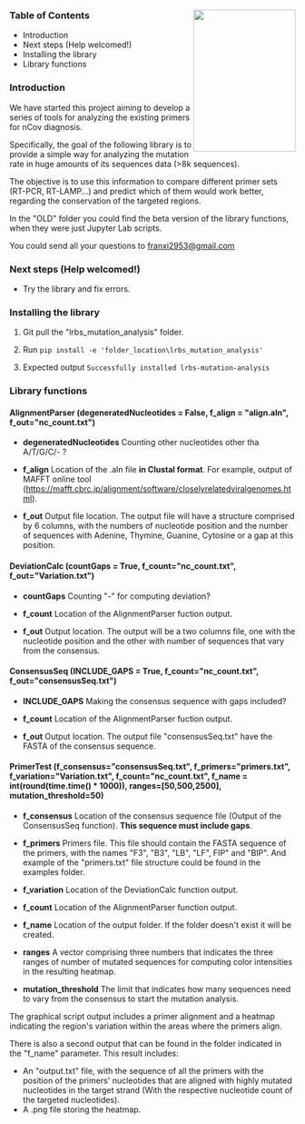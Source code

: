 ### 

<img src="https://jogl.io/assets/imgs/logo.png" width="180px" height="250px" align="right">



### Table of Contents

- Introduction
- Next steps (Help welcomed!)
- Installing the library
- Library functions





### Introduction

We have started this project aiming to develop a series of tools for analyzing the existing primers for nCov diagnosis. 

Specifically, the goal of the following library is to provide a simple way for analyzing the mutation rate in huge amounts of its sequences data (>8k sequences). 

The objective is to use this information to compare different primer sets (RT-PCR, RT-LAMP...) and predict which of them would work better, regarding the conservation of the targeted regions.

In the "OLD" folder you could find the beta version of the library functions, when they were just Jupyter Lab scripts.

You could send all your questions to franxi2953@gmail.com



### Next steps (Help welcomed!)

- Try the library and fix errors.

  

### Installing the library

1.  Git pull the "lrbs_mutation_analysis" folder.

2.  Run  `pip install -e 'folder_location\lrbs_mutation_analysis'`

3. Expected output `Successfully installed lrbs-mutation-analysis`

   

### Library functions



#### AlignmentParser (degeneratedNucleotides = False, f_align = "align.aln", f_out="nc_count.txt")



- <b>degeneratedNucleotides</b> Counting other nucleotides other tha A/T/G/C/- ?

- <b>f_align</b> Location of the .aln file **in Clustal format**. For example, output of MAFFT online tool (https://mafft.cbrc.jp/alignment/software/closelyrelatedviralgenomes.html). 

- <b>f_out</b> Output file location. The output file will have a structure comprised by 6 columns, with the numbers of nucleotide position and the number of sequences with Adenine, Thymine, Guanine, Cytosine or a gap at this position.





#### DeviationCalc (countGaps = True, f_count="nc_count.txt", f_out="Variation.txt")



- <b>countGaps</b> Counting "-" for computing deviation?
- <b>f_count</b> Location of the AlignmentParser fuction output.

- <b>f_out</b> Output location. The output will be a two columns file, one with the nucleotide position and the other with number of sequences that vary from the consensus.






#### **ConsensusSeq (INCLUDE_GAPS = True, f_count="nc_count.txt", f_out="consensusSeq.txt")**



- **INCLUDE_GAPS** Making the consensus sequence with gaps included? 

- **f_count** Location of the AlignmentParser fuction output.

- **f_out**  Output location. The output file "consensusSeq.txt" have the FASTA of the consensus sequence.

  




#### **PrimerTest (f_consensus="consensusSeq.txt", f_primers="primers.txt", f_variation="Variation.txt", f_count="nc_count.txt", f_name = int(round(time.time() * 1000)), ranges=[50,500,2500], mutation_threshold=50)**



- **f_consensus** Location of the consensus sequence file (Output of the ConsensusSeq function). **This sequence must include gaps**.

- **f_primers** Primers file. This file should contain the FASTA sequence of the primers, with the names "F3", "B3", "LB", "LF", FIP" and "BIP". And example of the "primers.txt" file structure could be found in the examples folder.

- **f_variation** Location of the DeviationCalc function output.

- **f_count** Location of the AlignmentParser function output.
- **f_name** Location of the output folder. If the folder doesn't exist it will be created.

- **ranges** A vector comprising three numbers that indicates the three ranges of number of mutated sequences for computing color intensities in the resulting heatmap.

- **mutation_threshold** The limit that indicates how many sequences need to vary from the consensus to start the mutation analysis.



The graphical script output includes a primer alignment and a heatmap indicating the region's variation within the areas where the primers align.



There is also a second output that can be found in the folder indicated in the "f_name" parameter. This result includes:

- An "output.txt" file, with the sequence of all the primers with the position of the primers' nucleotides that are aligned with highly mutated nucleotides in the target strand (With the respective nucleotide count of the targeted nucleotides).
- A .png file storing the heatmap.



